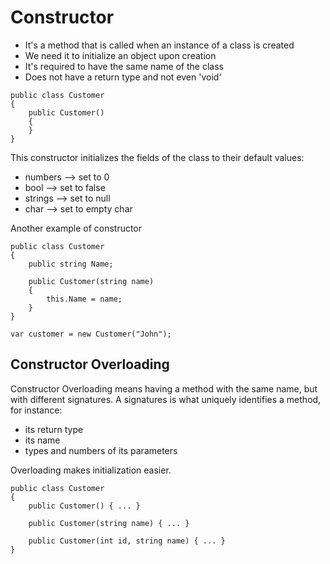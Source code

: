 # Constructor
- It's a method that is called when an instance of a class is created
- We need it to initialize an object upon creation
- It's required to have the same name of the class
- Does not have a return type and not even 'void'


```
public class Customer
{
    public Customer()
    {
    }   
}
```

This constructor initializes the fields of the class to their default values:
- numbers   --> set to 0
- bool      --> set to false
- strings   --> set to null
- char      --> set to empty char



Another example of constructor

```
public class Customer
{
    public string Name;

    public Customer(string name)
    {
        this.Name = name;
    }
}

var customer = new Customer("John");
```



## Constructor Overloading

Constructor Overloading means having a method with the same name, but with different signatures.
A signatures is what uniquely identifies a method, for instance: 
- its return type 
- its name
- types and numbers of its parameters

Overloading makes initialization easier.

```
public class Customer
{
    public Customer() { ... }

    public Customer(string name) { ... }

    public Customer(int id, string name) { ... }
}
```